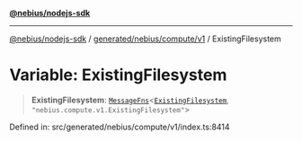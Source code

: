 [**@nebius/nodejs-sdk**](../../../../../README.md)

---

[@nebius/nodejs-sdk](../../../../../README.md) / [generated/nebius/compute/v1](../README.md) / ExistingFilesystem

# Variable: ExistingFilesystem

> **ExistingFilesystem**: [`MessageFns`](../../../../../runtime/protos/core/interfaces/MessageFns.md)\<[`ExistingFilesystem`](../interfaces/ExistingFilesystem.md), `"nebius.compute.v1.ExistingFilesystem"`\>

Defined in: src/generated/nebius/compute/v1/index.ts:8414
